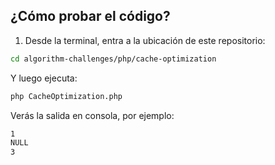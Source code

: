 ## ¿Cómo probar el código?

1. Desde la terminal, entra a la ubicación de este repositorio:

```bash
cd algorithm-challenges/php/cache-optimization
```

Y luego ejecuta:

```bash
php CacheOptimization.php
```
Verás la salida en consola, por ejemplo:

```bash
1
NULL
3
```